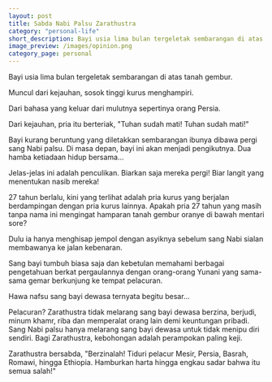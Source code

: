 ```yaml
---
layout: post
title: Sabda Nabi Palsu Zarathustra
category: "personal-life"
short_description: Bayi usia lima bulan tergeletak sembarangan di atas tanah gembur. Muncul dari kejauhan, sosok tinggi kurus menghampiri
image_preview: /images/opinion.png
category_page: personal
---
```


Bayi usia lima bulan tergeletak sembarangan di atas tanah gembur.

Muncul dari kejauhan, sosok tinggi kurus menghampiri.

Dari bahasa yang keluar dari mulutnya sepertinya orang Persia.

Dari kejauhan, pria itu berteriak, "Tuhan sudah mati! Tuhan sudah mati!"

Bayi kurang beruntung yang diletakkan sembarangan ibunya dibawa pergi sang Nabi palsu.
Di masa depan, bayi ini akan menjadi pengikutnya. Dua hamba ketiadaan
hidup bersama...

Jelas-jelas ini adalah penculikan. Biarkan saja mereka
pergi! Biar langit yang menentukan nasib mereka!

27 tahun berlalu, kini yang terlihat adalah pria kurus yang
berjalan berdampingan dengan pria kurus lainnya. Apakah pria
27 tahun yang masih tanpa nama ini mengingat hamparan tanah
gembur oranye di bawah mentari sore? 

Dulu ia hanya menghisap jempol dengan asyiknya sebelum
sang Nabi sialan membawanya ke jalan kebenaran.

Sang bayi tumbuh biasa saja dan kebetulan memahami berbagai pengetahuan
berkat pergaulannya dengan orang-orang Yunani yang sama-sama
gemar berkunjung ke tempat pelacuran.

Hawa nafsu sang bayi dewasa ternyata begitu besar...

Pelacuran? Zarathustra tidak melarang sang bayi dewasa
berzina, berjudi, minum khamr, riba dan memperalat orang lain
demi keuntungan pribadi. Sang Nabi palsu hanya melarang sang
bayi dewasa untuk tidak menipu diri sendiri. Bagi Zarathustra,
kebohongan adalah perampokan paling keji.

Zarathustra bersabda, "Berzinalah! Tiduri pelacur Mesir,
Persia, Basrah, Romawi, hingga Ethiopia. Hamburkan harta
hingga engkau sadar bahwa itu semua salah!"
